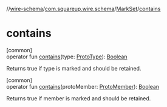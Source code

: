 //[wire-schema](../../../index.md)/[com.squareup.wire.schema](../index.md)/[MarkSet](index.md)/[contains](contains.md)

# contains

[common]\
operator fun [contains](contains.md)(type: [ProtoType](../-proto-type/index.md)): [Boolean](https://kotlinlang.org/api/latest/jvm/stdlib/kotlin/-boolean/index.html)

Returns true if type is marked and should be retained.

[common]\
operator fun [contains](contains.md)(protoMember: [ProtoMember](../-proto-member/index.md)): [Boolean](https://kotlinlang.org/api/latest/jvm/stdlib/kotlin/-boolean/index.html)

Returns true if member is marked and should be retained.
